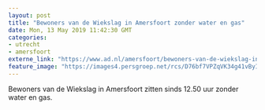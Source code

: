 ```yaml
---
layout: post
title: "Bewoners van de Wiekslag in Amersfoort zonder water en gas"
date: Mon, 13 May 2019 11:42:30 GMT
categories: 
- utrecht 
- amersfoort 
externe_link: "https://www.ad.nl/amersfoort/bewoners-van-de-wiekslag-in-amersfoort-zonder-water-en-gas~a9fe310a/"
feature_image: "https://images4.persgroep.net/rcs/D76bf7VPZqVK34g41vByIngFocs/diocontent/148227177/_fitwidth/400/?appId=21791a8992982cd8da851550a453bd7f&quality=0.7"
---
```


Bewoners van de Wiekslag in Amersfoort zitten sinds 12.50 uur zonder water en gas.
